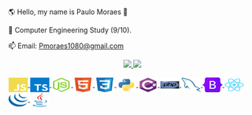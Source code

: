  🌎 Hello, my name is Paulo Moraes 👋
 
 🌱 Computer Engineering Study (9/10).
 
 📫 Email: Pmoraes1080@gmail.com
 
<div align="center">
  <a href="https://github.com/Paulo1080">
  <img height="180em" src="https://github-readme-stats.vercel.app/api?username=Paulo1080&show_icons=true&theme=dracula&include_all_commits=true&count_private=true"/>
  <img height="180em" src="https://github-readme-stats.vercel.app/api/top-langs/?username=Paulo1080&layout=compact&langs_count=7&theme=dracula"/>
</div>
<div style="display: inline_block"><br>
  <img align="center" alt="Paulo-Js" height="30" width="40" src="https://raw.githubusercontent.com/devicons/devicon/master/icons/javascript/javascript-plain.svg">
  <img align="center" alt="Paulo-typescript" height="30" width="40"
  src="https://raw.githubusercontent.com/devicons/devicon/master/icons/typescript/typescript-original.svg">
  <img align="center" alt="Paulo-typescript" height="30" width="40"
  src="https://raw.githubusercontent.com/devicons/devicon/master/icons/nodejs/nodejs-original.svg">
  <img align="center" alt="Paulo-HTML" height="30" width="40" src="https://raw.githubusercontent.com/devicons/devicon/master/icons/html5/html5-original.svg">
  <img align="center" alt="Paulo-CSS" height="30" width="40" src="https://raw.githubusercontent.com/devicons/devicon/master/icons/css3/css3-original.svg">
  <img align="center" alt="Paulo-Python" height="30" width="40" src="https://raw.githubusercontent.com/devicons/devicon/master/icons/python/python-original.svg">
  <img align="center" alt="Paulo-Csharp" height="30" width="40" src="https://raw.githubusercontent.com/devicons/devicon/master/icons/csharp/csharp-original.svg">
  <img align="center" alt="Paulo-Csharp" height="30" width="40" src="https://raw.githubusercontent.com/devicons/devicon/master/icons/php/php-original.svg">
  <img align="center" alt="Paulo-Csharp" height="30" width="40" src="https://raw.githubusercontent.com/devicons/devicon/master/icons/mysql/mysql-original.svg">
  <img align="center" alt="Paulo-Csharp" height="30" width="40" src="https://raw.githubusercontent.com/devicons/devicon/master/icons/bootstrap/bootstrap-original.svg">
  <img align="center" alt="Paulo-Angular" height="30" width="40"
  src="https://raw.githubusercontent.com/devicons/devicon/master/icons/react/react-original.svg">
  <img align="center" alt="Paulo-Angular" height="30" width="40"
  src="https://raw.githubusercontent.com/devicons/devicon/master/icons/jquery/jquery-original.svg">
  <img align="center" alt="Paulo-java" height="30" width="40"
  src="https://raw.githubusercontent.com/devicons/devicon/master/icons/java/java-original.svg">
  

   
</div>

